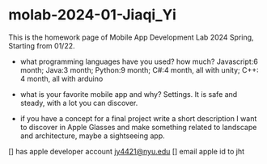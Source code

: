 # molab-2024-01-Jiaqi_Yi
This is the homework page of Mobile App Development Lab 2024 Spring, Starting from 01/22.

 - what programming languages have you used? how much?
     Javascript:6 month; Java:3 month; Python:9 month; C#:4 month, all with unity; C++: 4 month, all with arduino
   
  - what is your favorite mobile app and why?
     Settings. It is safe and steady, with a lot you can discover.
    
 - if you have a concept for a final project write a short description
     I want to discover in Apple Glasses and make something related to landscape and architecture, maybe a sightseeing app.
     
 [] has apple developer account
     jy4421@nyu.edu
 [] email apple id to jht


